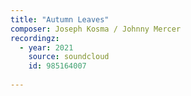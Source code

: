 ```yaml
---
title: "Autumn Leaves"
composer: Joseph Kosma / Johnny Mercer
recordingz:
  - year: 2021
    source: soundcloud
    id: 985164007
 
---
```


